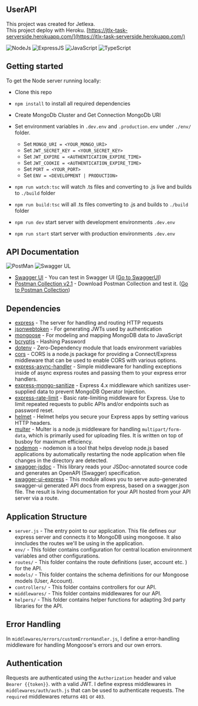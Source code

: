 ## UserAPI

This project was created for Jetlexa.<br>
This project deploy with Heroku.
[https://jtlx-task-serverside.herokuapp.com/](https://jtlx-task-serverside.herokuapp.com/)

![NodeJs](https://img.shields.io/badge/-NodeJS-05122A?style=flat&logo=node.js&logoColor=FFA518)
![ExpressJS](https://img.shields.io/badge/-ExpressJS-05122A?style=flat&logo=express&logoColor=FFA518)
![JavaScript](https://img.shields.io/badge/-JavaScript-05122A?style=flat&logo=javascript)
![TypeScript](https://img.shields.io/badge/-TypeScript-05122A?style=flat&logo=typescript)

## Getting started

To get the Node server running locally:

- Clone this repo
- `npm install` to install all required dependencies
- Create MongoDb Cluster and Get Connection MongoDb URI
- Set environment variables in `.dev.env` and `.production.env` under `./env/` folder.
  * Set `MONGO_URI = <YOUR_MONGO_URI>`
  * Set `JWT_SECRET_KEY = <YOUR_SECRET_KEY>`
  * Set `JWT_EXPIRE = <AUTHENTICATION_EXPIRE_TIME>`
  * Set `JWT_COOKIE = <AUTHENTICATION_EXPIRE_TIME>`
  * Set `PORT = <YOUR_PORT>`
  * Set `ENV = <DEVELOPMENT | PRODUCTION>`
  
- `npm run watch:tsc` will watch .ts files and converting to .js live and builds to `./build` folder
- `npm run build:tsc` will all .ts files converting to .js and builds to `./build` folder
- `npm run dev` start server with development environments `.dev.env`
- `npm run start` start server with production environments `.dev.env`

## API Documentation

![PostMan](https://img.shields.io/badge/-PostMan-05122A?style=flat&logo=postman)
![Swagger UL](https://img.shields.io/badge/-SwaggerUI-05122A?style=flat&logo=Swagger)

- [Swagger UI](https://jtlx-task-serverside.herokuapp.com/api-docs/) - You can test in Swagger UI ([Go to SwaggerUI](https://jtlx-task-serverside.herokuapp.com/api-docs/))
- [Postman Collection v2.1](JetlexaTask.postman_collection.json) - Download Postman Collection and test it. ([Go to Postman Collection](JetlexaTask.postman_collection.json))

## Dependencies

- [express](https://github.com/expressjs/express) - The server for handling and routing HTTP requests
- [jsonwebtoken](https://github.com/auth0/node-jsonwebtoken) - For generating JWTs used by authentication
- [mongoose](https://github.com/Automattic/mongoose) - For modeling and mapping MongoDB data to JavaScript 
- [bcryptjs](https://github.com/dcodeIO/bcrypt.js) - Hashing Password
- [dotenv](https://github.com/motdotla/dotenv) - Zero-Dependency module that loads environment variables
- [cors](https://github.com/motdotla/dotenv) - CORS is a node.js package for providing a Connect/Express middleware that can be used to enable CORS with various options.
- [express-async-handler](https://github.com/Abazhenov/express-async-handler) - Simple middleware for handling exceptions inside of async express routes and passing them to your express error handlers.
- [express-mongo-sanitize](https://github.com/fiznool/express-mongo-sanitize) - Express 4.x middleware which sanitizes user-supplied data to prevent MongoDB Operator Injection.
- [express-rate-limit](https://github.com/nfriedly/express-rate-limit) - Basic rate-limiting middleware for Express. Use to limit repeated requests to public APIs and/or endpoints such as password reset.
- [helmet](https://github.com/helmetjs/helmet) - Helmet helps you secure your Express apps by setting various HTTP headers.
- [multer](https://github.com/expressjs/multer) - Multer is a node.js middleware for handling `multipart/form-data`, which is primarily used for uploading files. It is written on top of busboy for maximum efficiency.
- [nodemon](https://github.com/remy/nodemon) - nodemon is a tool that helps develop node.js based applications by automatically restarting the node application when file changes in the directory are detected.
- [swagger-jsdoc](https://github.com/Surnet/swagger-jsdoc) - This library reads your JSDoc-annotated source code and generates an OpenAPI (Swagger) specification.
- [swagger-ui-express](https://github.com/scottie1984/swagger-ui-express) - This module allows you to serve auto-generated swagger-ui generated API docs from express, based on a swagger.json file. The result is living documentation for your API hosted from your API server via a route.

## Application Structure
- `server.js` - The entry point to our application. This file defines our express server and connects it to MongoDB using mongoose. It also inncludes the routes we'll be using in the application.
- `env/` - This folder contains configuration for central location environment variables and other configurations.
- `routes/` - This folder contains the route definitions (user, account etc. ) for the API.
- `models/` - This folder contains the schema definitions for our Mongoose models (User, Account).
- `controllers/` - This folder contains controllers for our API.
- `middlewares/` - This folder contains middlewares for our API.
- `helpers/` - This folder contains helper functions for adapting 3rd party libraries for the API.


## Error Handling
In `middlewares/errors/customErrorHandler.js`, I define a error-handling middleware for handling Mongoose's errors and our own errors.

## Authentication
Requests are authenticated using the `Authorization` header and value `Bearer {{token}}`. with a valid JWT. 
I define express middlewares in `middlewares/auth/auth.js` that can be used to authenticate requests. The `required` middlewares returns `401` or `403`.
